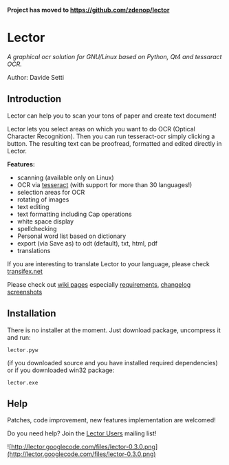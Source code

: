 **Project has moved to https://github.com/zdenop/lector**
# Lector #
_A graphical ocr solution for GNU/Linux based on Python, Qt4 and tessaract OCR._

Author: Davide Setti

## Introduction ##

Lector can help you to scan your tons of paper and create text document!

Lector lets you select areas on which you want to do OCR (Optical Character Recognition). Then you can run tesseract-ocr simply clicking a button.
The resulting text can be proofread, formatted and edited directly in Lector.


**Features:**
  * scanning (available only on Linux)
  * OCR via [tesseract](http://tesseract-ocr.googlecode.com/files/tesseract-ocr-setup-3.01-1.exe) (with support for more than 30 languages!)
  * selection areas for OCR
  * rotating of images
  * text editing
  * text formatting including Cap operations
  * white space display
  * spellchecking
  * Personal word list based on dictionary
  * export (via Save as) to odt (default), txt, html, pdf
  * translations


If you are interesting to translate Lector to your language, please check [transifex.net](https://www.transifex.net/projects/p/lector/)


Please check out [wiki pages](http://code.google.com/p/lector/w/list) especially [requirements](Requirements.md), [changelog](Changelog.md) [screenshots](Screenshot.md)


## Installation ##

There is no installer at the moment. Just download package, uncompress it and run:
```
lector.pyw
```

(if you downloaded source and you have installed required dependencies) or if you downloaded win32 package:
```
lector.exe
```

## Help ##

Patches, code improvement, new features implementation are welcomed!

Do you need help? Join the [Lector Users](http://groups.google.com/group/lector-users) mailing list!

![http://lector.googlecode.com/files/lector-0.3.0.png](http://lector.googlecode.com/files/lector-0.3.0.png)